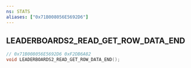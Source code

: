 ```yaml
---
ns: STATS
aliases: ["0x71B008056E5692D6"]
---
```

## LEADERBOARDS2_READ_GET_ROW_DATA_END

```c
// 0x71B008056E5692D6 0xF2DB6A82
void LEADERBOARDS2_READ_GET_ROW_DATA_END();
```


